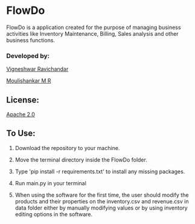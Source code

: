# FlowDo

FlowDo is a application created for the purpose of managing business activities like Inventory Maintenance, Billing, Sales analysis and other business functions.

### Developed by:

[Vigneshwar Ravichandar](https://github.com/ToastCoder)

[Moulishankar M R](https://github.com/Moulishankar10)

## License:
[Apache 2.0](https://choosealicense.com/licenses/apache-2.0/)

## To Use:

1. Download the repository to your machine. 

2. Move the terminal directory inside the FlowDo folder.

3. Type 'pip install -r requirements.txt' to install any missing packages.

4. Run main.py in your terminal

5. When using the software for the first time, the user should modify the products and their properties on the inventory.csv and revenue.csv in data folder either by manually modifying values or by using inventory editing options in the software.
